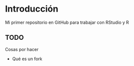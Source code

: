 # Introducción
Mi primer repositorio en GitHub para trabajar con RStudio y R

## TODO
Cosas por hacer
- Qué es un fork
